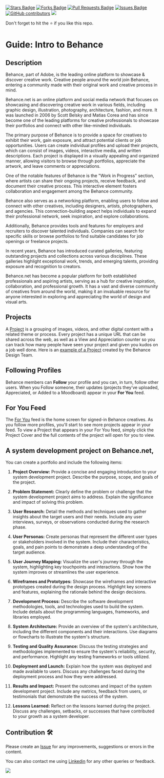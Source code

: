 <a href="https://github.com/drshahizan/software-engineering/stargazers"><img src="https://img.shields.io/github/stars/drshahizan/software-engineering" alt="Stars Badge"/></a>
<a href="https://github.com/drshahizan/software-engineering/network/members"><img src="https://img.shields.io/github/forks/drshahizan/software-engineering" alt="Forks Badge"/></a>
<a href="https://github.com/drshahizan/software-engineering/pulls"><img src="https://img.shields.io/github/issues-pr/drshahizan/software-engineering" alt="Pull Requests Badge"/></a>
<a href="https://github.com/drshahizan/software-engineering"><img src="https://img.shields.io/github/issues/drshahizan/software-engineering" alt="Issues Badge"/></a>
<a href="https://github.com/drshahizan/software-engineering/graphs/contributors"><img alt="GitHub contributors" src="https://img.shields.io/github/contributors/drshahizan/software-engineering?color=2b9348"></a>
![](https://visitor-badge.glitch.me/badge?page_id=drshahizan/software-engineering)

Don't forget to hit the :star: if you like this repo.

# Guide: Intro to Behance

## Description
Behance, part of Adobe, is the leading online platform to showcase & discover creative work. Creative people around the world join Behance, entering a community made with their original work and creative process in mind.

Behance.net is an online platform and social media network that focuses on showcasing and discovering creative work in various fields, including graphic design, illustration, photography, architecture, fashion, and more. It was launched in 2006 by Scott Belsky and Matias Corea and has since become one of the leading platforms for creative professionals to showcase their portfolios and connect with other like-minded individuals.

The primary purpose of Behance is to provide a space for creatives to exhibit their work, gain exposure, and attract potential clients or job opportunities. Users can create individual profiles and upload their projects, which can consist of images, videos, interactive media, and written descriptions. Each project is displayed in a visually appealing and organized manner, allowing visitors to browse through portfolios, appreciate the artwork, and leave comments or appreciations.

One of the notable features of Behance is the "Work in Progress" section, where artists can share their ongoing projects, receive feedback, and document their creative process. This interactive element fosters collaboration and engagement among the Behance community.

Behance also serves as a networking platform, enabling users to follow and connect with other creatives, including designers, artists, photographers, and agencies. This connection-building aspect helps individuals to expand their professional network, seek inspiration, and explore collaborations.

Additionally, Behance provides tools and features for employers and recruiters to discover talented individuals. Companies can search for specific skills or browse portfolios to find suitable candidates for job openings or freelance projects.

In recent years, Behance has introduced curated galleries, featuring outstanding projects and collections across various disciplines. These galleries highlight exceptional work, trends, and emerging talents, providing exposure and recognition to creators.

Behance.net has become a popular platform for both established professionals and aspiring artists, serving as a hub for creative inspiration, collaboration, and professional growth. It has a vast and diverse community of creatives from around the world, making it an invaluable resource for anyone interested in exploring and appreciating the world of design and visual arts.

## Projects
A [Project](https://help.behance.net/hc/en-us/articles/204483644-What-is-a-Project-) is a grouping of images, videos, and other digital content with a related theme or process. Every project has a unique URL that can be shared across the web, as well as a View and Appreciation counter so you can track how many people have seen your project and given you kudos on a job well done. Here is an [example of a Project](https://www.behance.net/gallery/60441657/Behance-Year-in-Review-2017-Our-10-Year-Anniversary) created by the Behance Design Team.

## Following Profiles
Behance members can **Follow** your profile and you can, in turn, follow other users. When you Follow someone, their updates (projects they’ve uploaded, Appreciated, or Added to a Moodboard) appear in your **For You** feed.

## For You Feed
The [For You](https://help.behance.net/hc/en-us/articles/204484454-What-is-the-For-You-feed-) feed is the home screen for signed-in Behance creatives. As you follow more profiles, you'll start to see more projects appear in your feed. To view a Project that appears in your For You feed, simply click the Project Cover and the full contents of the project will open for you to view.

## A system development project on Behance.net, 
You can create a portfolio and include the following items:

1. **Project Overview:** Provide a concise and engaging introduction to your system development project. Describe the purpose, scope, and goals of the project.

2. **Problem Statement:** Clearly define the problem or challenge that the system development project aims to address. Explain the significance and impact of solving this problem.

3. **User Research:** Detail the methods and techniques used to gather insights about the target users and their needs. Include any user interviews, surveys, or observations conducted during the research phase.

4. **User Personas:** Create personas that represent the different user types or stakeholders involved in the system. Include their characteristics, goals, and pain points to demonstrate a deep understanding of the target audience.

5. **User Journey Mapping:** Visualize the user's journey through the system, highlighting key touchpoints and interactions. Show how the system improves or streamlines the user experience.

6. **Wireframes and Prototypes:** Showcase the wireframes and interactive prototypes created during the design process. Highlight key screens and features, explaining the rationale behind the design decisions.

7. **Development Process:** Describe the software development methodologies, tools, and technologies used to build the system. Include details about the programming languages, frameworks, and libraries employed.

8. **System Architecture:** Provide an overview of the system's architecture, including the different components and their interactions. Use diagrams or flowcharts to illustrate the system's structure.

9. **Testing and Quality Assurance:** Discuss the testing strategies and methodologies implemented to ensure the system's reliability, security, and performance. Highlight any testing frameworks or tools utilized.

10. **Deployment and Launch:** Explain how the system was deployed and made available to users. Discuss any challenges faced during the deployment process and how they were addressed.

11. **Results and Impact:** Present the outcomes and impact of the system development project. Include any metrics, feedback from users, or testimonials that demonstrate the success of the system.

12. **Lessons Learned:** Reflect on the lessons learned during the project. Discuss any challenges, setbacks, or successes that have contributed to your growth as a system developer.


## Contribution 🛠️
Please create an [Issue](https://github.com/drshahizan/software-engineering/issues) for any improvements, suggestions or errors in the content.

You can also contact me using [Linkedin](https://www.linkedin.com/in/drshahizan/) for any other queries or feedback.

![](https://visitor-badge.glitch.me/badge?page_id=drshahizan)

